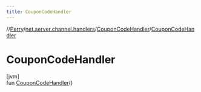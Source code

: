 ```yaml
---
title: CouponCodeHandler
---
```

//[Perry](../../../index.html)/[net.server.channel.handlers](../index.html)/[CouponCodeHandler](index.html)/[CouponCodeHandler](-coupon-code-handler.html)



# CouponCodeHandler



[jvm]\
fun [CouponCodeHandler](-coupon-code-handler.html)()





